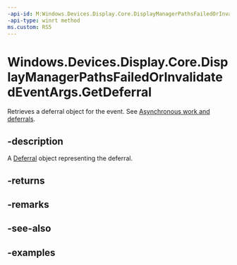```yaml
---
-api-id: M:Windows.Devices.Display.Core.DisplayManagerPathsFailedOrInvalidatedEventArgs.GetDeferral
-api-type: winrt method
ms.custom: RS5
---
```


<!-- Method syntax.
public Deferral DisplayManagerPathsFailedOrInvalidatedEventArgs.GetDeferral()
-->

# Windows.Devices.Display.Core.DisplayManagerPathsFailedOrInvalidatedEventArgs.GetDeferral

Retrieves a deferral object for the event. See [Asynchronous work and deferrals](/windows/uwp/launch-resume/app-lifecycle#asynchronous-work-and-deferrals).

## -description
A [Deferral](/uwp/api/windows.foundation.deferral) object representing the deferral.

## -returns

## -remarks

## -see-also

## -examples
